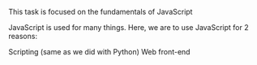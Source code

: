 This task is focused on the fundamentals of JavaScript

JavaScript is used for many things. Here, we are to use JavaScript for 2 reasons:

Scripting (same as we did with Python)
Web front-end